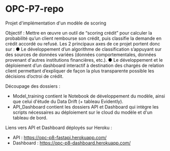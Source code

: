 # OPC-P7-repo
 Projet d'implémentation d'un modèle de scoring

Objectif : 
Mettre en œuvre un outil de “scoring crédit” pour calculer la probabilité qu’un client rembourse son crédit, puis classifie la demande en crédit accordé ou refusé. 
Les 2 principaux axes de ce projet portent donc sur : 
●	Le développement d’un algorithme de classification s’appuyant sur des sources de données variées (données comportementales, données provenant d'autres institutions financières, etc.).
●	Le développement et le déploiement d’un dashboard interactif à destination des chargés de relation client permettant d’expliquer de façon la plus transparente possible les décisions d’octroi de crédit.

Découpage des dossiers : 
- Model_training contient le Notebook de développement du modèle, ainsi que celui d'étude du Data Drift (+ tableau Evidently).
- API_Dashboard contient les dossiers API et Dashboard qui intègre les scripts nécessaires au déploiement sur le cloud du modèle et d'un tableau de bord.

Liens vers API et Dashboard déployés sur Heroku :
- API : https://opc-p8-fastapi.herokuapp.com/
- Dashboard : https://opc-p8-dashboard.herokuapp.com/

